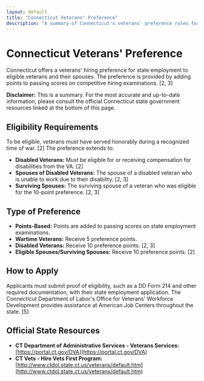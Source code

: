 ```yaml
---
layout: default
title: "Connecticut Veterans' Preference"
description: "A summary of Connecticut's veterans' preference rules for state employment."
---
```


# Connecticut Veterans' Preference

Connecticut offers a veterans' hiring preference for state employment to eligible veterans and their spouses. The preference is provided by adding points to passing scores on competitive hiring examinations. [2, 3]

**Disclaimer:** This is a summary. For the most accurate and up-to-date information, please consult the official Connecticut state government resources linked at the bottom of this page.

## Eligibility Requirements

To be eligible, veterans must have served honorably during a recognized time of war. [2] The preference extends to:
*   **Disabled Veterans:** Must be eligible for or receiving compensation for disabilities from the VA. [2]
*   **Spouses of Disabled Veterans:** The spouse of a disabled veteran who is unable to work due to their disability. [2, 3]
*   **Surviving Spouses:** The surviving spouse of a veteran who was eligible for the 10-point preference. [2, 3]

## Type of Preference

*   **Points-Based:** Points are added to passing scores on state employment examinations.
*   **Wartime Veterans:** Receive 5 preference points.
*   **Disabled Veterans:** Receive 10 preference points. [2, 3]
*   **Eligible Spouses/Surviving Spouses:** Receive 10 preference points. [2]

## How to Apply

Applicants must submit proof of eligibility, such as a DD Form 214 and other required documentation, with their state employment application. The Connecticut Department of Labor's Office for Veterans' Workforce Development provides assistance at American Job Centers throughout the state. [5]

## Official State Resources

*   **CT Department of Administrative Services - Veterans Services:** [https://portal.ct.gov/DVA](https://portal.ct.gov/DVA)
*   **CT Vets - Hire Vets First Program:** [http://www.ctdol.state.ct.us/veterans/default.htm](http://www.ctdol.state.ct.us/veterans/default.htm)
